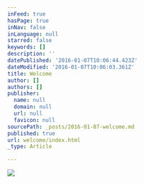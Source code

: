 ```yaml
---
inFeed: true
hasPage: true
inNav: false
inLanguage: null
starred: false
keywords: []
description: ''
datePublished: '2016-01-07T10:06:44.423Z'
dateModified: '2016-01-07T10:06:03.361Z'
title: Welcome
author: []
authors: []
publisher:
  name: null
  domain: null
  url: null
  favicon: null
sourcePath: _posts/2016-01-07-welcome.md
published: true
url: welcome/index.html
_type: Article

---
```

![](https://the-grid-user-content.s3-us-west-2.amazonaws.com/a7388eda-bffb-49bd-9ce0-63021cb78d80.jpg)